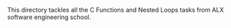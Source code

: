 This directory tackles all the C Functions and Nested Loops tasks from ALX software engineering school.
